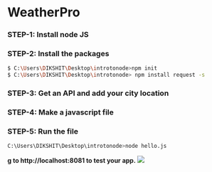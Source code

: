 # WeatherPro
### STEP-1: Install node JS
### STEP-2: Install the packages
```sh
$ C:\Users\DIKSHIT\Desktop\introtonode>npm init
$ C:\Users\DIKSHIT\Desktop\introtonode> npm install request -s
```
### STEP-3: Get an API and add your city location
### STEP-4: Make a javascript file
### STEP-5: Run the file
```sh
C:\Users\DIKSHIT\Desktop\introtonode>node hello.js
```
  **g to http://localhost:8081 to test your app.**
[![](https://img.shields.io/badge/Made%20With%20❤️%20By-dikshitkapoor-red)](https://github.com/Dikshit-Kapoor)
